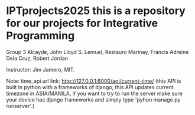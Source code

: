 # IPTprojects2025 this is a repository for our projects for Integrative Programming
Group 3
Alcayde, John Lloyd S.
Lemuel, Restauro
Marinay, Francis Adreine
Dela Cruz, Robert Jordan

Instructor: Jim Jamero, MIT.

Note: time_api url link: http://127.0.0.1:8000/api/current-time/
(this API is built in python with a frameworks of django, this API updates current timezone in ASIA/MANILA,
if you want to try to run the server make sure your device has django frameworks and simply type
'pyhon manage.py runserver'.)
